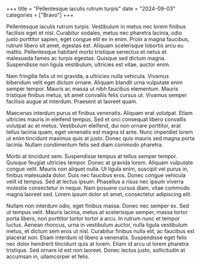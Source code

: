 +++
title = "Pellentesque iaculis rutrum turpis"
date = "2024-09-03"
categories = ["Bravo"]
+++

Pellentesque iaculis rutrum turpis. Vestibulum in metus nec lorem finibus facilisis eget et nisl. Curabitur sodales, metus nec pharetra lacinia, odio justo porttitor sapien, eget congue elit ex in enim. Proin a magna faucibus, rutrum libero sit amet, egestas est. Aliquam scelerisque lobortis arcu eu mattis. Pellentesque habitant morbi tristique senectus et netus et malesuada fames ac turpis egestas. Quisque sed dictum magna. Suspendisse non ligula vestibulum, ultricies est vitae, auctor enim.

Nam fringilla felis ut mi gravida, a ultricies nulla vehicula. Vivamus bibendum velit eget dictum ornare. Aliquam blandit urna vulputate enim semper tempor. Mauris ac massa ut nibh faucibus elementum. Mauris tristique finibus metus, sit amet convallis felis cursus ut. Vivamus semper facilisis augue at interdum. Praesent at laoreet quam.

Maecenas interdum purus et finibus venenatis. Aliquam erat volutpat. Etiam ultricies mauris in eleifend tempus. Sed et orci consequat libero convallis volutpat ac et metus. Vestibulum eleifend, dui non ornare porttitor, erat tellus lacinia quam, eget venenatis est magna id ante. Nunc imperdiet lorem ut enim tincidunt maximus quis at justo. Donec quis mauris sed magna porta lacinia. Nullam condimentum felis sed diam commodo pharetra.

Morbi at tincidunt sem. Suspendisse tempus at tellus semper tempor. Quisque feugiat ultricies tempor. Donec at gravida lorem. Aliquam vulputate congue velit. Mauris non aliquet nulla. Ut ligula enim, suscipit vel purus in, finibus malesuada dolor. Duis nec faucibus eros. Donec congue vehicula velit id tempus. Sed at lectus ipsum. Phasellus a risus nec ipsum viverra molestie consectetur in neque. Nam posuere cursus diam, vitae commodo magna laoreet sed. Lorem ipsum dolor sit amet, consectetur adipiscing elit.

Nullam non interdum odio, eget finibus massa. Donec nec semper ex. Sed ut tempus velit. Mauris lacinia, metus at scelerisque semper, massa tortor porta libero, non porttitor tortor tortor a arcu. In rutrum nunc et tempor luctus. Aenean rhoncus, urna in vestibulum auctor, nulla ligula vestibulum metus, et dictum sem eros ut nisl. Curabitur finibus nulla elit, ac faucibus est placerat non. Etiam interdum id libero a venenatis. Suspendisse eget felis nec dolor hendrerit tincidunt quis at lorem. Etiam id arcu ut lorem pharetra tristique. Sed ornare id est non laoreet. Donec lectus justo, sollicitudin at accumsan in, ullamcorper et felis.